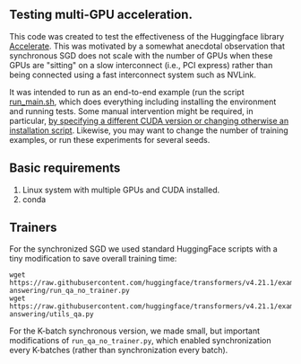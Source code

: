 ## Testing multi-GPU acceleration.

This code was created to test the effectiveness of the Huggingface library [Accelerate](https://github.com/huggingface/accelerate).
This was motivated by a somewhat anecdotal observation that synchronous SGD does not scale with the number of GPUs when these GPUs are "sitting" on a slow interconnect (i.e., PCI express) rather than being connected using a fast interconnect system such as NVLink.

It was intended to run as an end-to-end example (run the script [run_main.sh](run_main.sh), which does everything including installing the environment and running tests. Some manual intervention might be required, in particular, [by specifying a different CUDA version or changing otherwise an installation script](run_sub.sh).
Likewise, you may want to change the number of training examples, or run these experiments for several seeds.


## Basic requirements

1. Linux system with multiple GPUs and CUDA installed.
2. conda

## Trainers

For the synchronized SGD we used standard HuggingFace scripts with a tiny modification to save overall training time:
```
wget https://raw.githubusercontent.com/huggingface/transformers/v4.21.1/examples/pytorch/question-answering/run_qa_no_trainer.py
wget https://raw.githubusercontent.com/huggingface/transformers/v4.21.1/examples/pytorch/question-answering/utils_qa.py
```

For the K-batch synchronous version, we made small, but important modifications of `run_qa_no_trainer.py`, which enabled synchronization every K-batches (rather than synchronization every batch).
